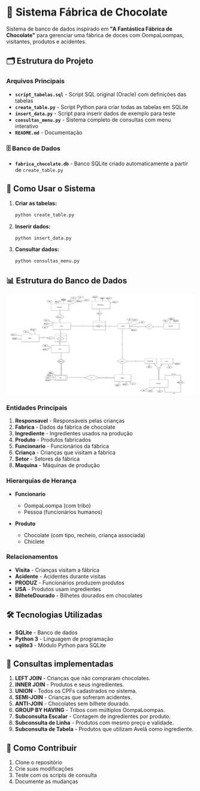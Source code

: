 # 🍫 Sistema Fábrica de Chocolate

Sistema de banco de dados inspirado em **"A Fantástica Fábrica de Chocolate"** para gerenciar uma fábrica de doces com OompaLoompas, visitantes, produtos e acidentes.

## 🗂️ Estrutura do Projeto

### Arquivos Principais

- **`script_tabelas.sql`** - Script SQL original (Oracle) com definições das tabelas
- **`create_table.py`** - Script Python para criar todas as tabelas em SQLite
- **`insert_data.py`** - Script para inserir dados de exemplo para teste
- **`consultas_menu.py`** - Sistema completo de consultas com menu interativo
- **`README.md`** - Documentação

### 🗄️ Banco de Dados

- **`fabrica_chocolate.db`** - Banco SQLite criado automaticamente a partir de `create_table.py`

## 🎯 Como Usar o Sistema

1. **Criar as tabelas:**
   ```bash
   python create_table.py
   ```

2. **Inserir dados:**
   ```bash
   python insert_data.py
   ```

3. **Consultar dados:**
   ```bash
   python consultas_menu.py
   ```

## 📊 Estrutura do Banco de Dados

![Modelo Relacional](modelo_relacional/image.jpg)

### Entidades Principais

1. **Responsavel** - Responsáveis pelas crianças
2. **Fabrica** - Dados da fábrica de chocolate
3. **Ingrediente** - Ingredientes usados na produção
4. **Produto** - Produtos fabricados
5. **Funcionario** - Funcionários da fábrica
6. **Criança** - Crianças que visitam a fábrica
7. **Setor** - Setores da fábrica
8. **Maquina** - Máquinas de produção

### Hierarquias de Herança

- **Funcionario**
  - OompaLoompa (com tribo)
  - Pessoa (funcionários humanos)

- **Produto**
  - Chocolate (com tipo, recheio, criança associada)
  - Chiclete

### Relacionamentos

- **Visita** - Crianças visitam a fábrica
- **Acidente** - Acidentes durante visitas
- **PRODUZ** - Funcionários produzem produtos
- **USA** - Produtos usam ingredientes
- **BilheteDourado** - Bilhetes dourados em chocolates

## 🛠️ Tecnologias Utilizadas

- **SQLite** - Banco de dados
- **Python 3** - Linguagem de programação
- **sqlite3** - Módulo Python para SQLite

## 📝 Consultas implementadas

1. **LEFT JOIN** - Crianças que não compraram chocolates.
2. **INNER JOIN** - Produtos e seus ingredientes.
3. **UNION** - Todos os CPFs cadastrados no sistema.
4. **SEMI-JOIN** - Crianças que sofreram acidentes.
5. **ANTI-JOIN** - Chocolates sem bilhete dourado.
6. **GROUP BY HAVING** - Tribos com múltiplos OompaLoompas.
7. **Subconsulta Escalar** - Contagem de ingredientes por produto.
8. **Subconsulta de Linha** - Produtos com mesmo preço e validade.
9. **Subconsulta de Tabela** - Produtos que utilizam Avelã como ingrediente.

## 🤝 Como Contribuir

1. Clone o repositório
2. Crie suas modificações
3. Teste com os scripts de consulta
4. Documente as mudanças